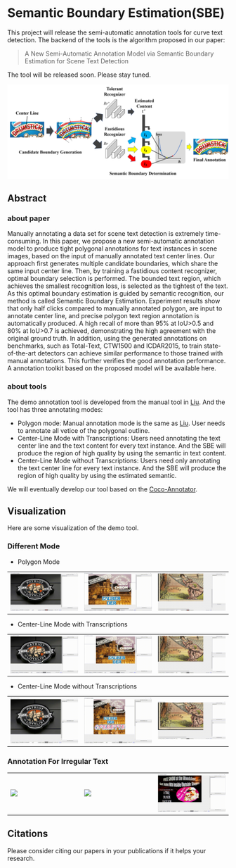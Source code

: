 # Semantic Boundary Estimation(SBE)

This project will release the semi-automatic annotation tools for curve text detection. The backend of the tools is the algorithm proposed in our paper:
> A New Semi-Automatic Annotation Model via Semantic Boundary Estimation for Scene Text Detection  

The tool will be released soon. Please stay tuned.

![pipeline](./image/pipeline.png "img")

## Abstract

### about paper 

Manually annotating a data set for scene text detection is extremely time-consuming. In this paper, we propose a new semi-automatic annotation model to produce tight polygonal annotations for text instances in scene images, based on the input of manually annotated text center lines. Our approach first generates multiple candidate boundaries, which share the same input center line. Then, by training a fastidious content recognizer, optimal boundary selection is performed. The bounded text region, which achieves the smallest recognition loss, is selected as the tightest of the text. As this optimal boundary estimation is guided by semantic recognition, our method is called Semantic Boundary Estimation. Experiment results show that only half clicks compared to manually annotated polygon, are input to annotate center line, and precise polygon text region annotation is automatically produced. A high recall of more than 95% at IoU>0.5 and 80% at IoU>0.7 is achieved, demonstrating the high agreement with the original ground truth. In addition, using the generated annotations on benchmarks, such as Total-Text, CTW1500 and ICDAR2015, to train state-of-the-art detectors can achieve similar performance to those trained with manual annotations. This further verifies the good annotation performance. A annotation toolkit based on the proposed model will be available here.

### about tools

The demo annotation tool is developed from the manual tool in [Liu](https://github.com/Yuliang-Liu/Curve-Text-Detector/tree/master/data). And the tool has three annotating modes:
* Polygon mode: Manual annotation mode is the same as [Liu](https://github.com/Yuliang-Liu/Curve-Text-Detector/tree/master/data). User needs to annotate all vetice of the polygonal outline.
* Center-Line Mode with Transcriptions: Users need annotating the text center line and the text content for every text instance. And the SBE will produce the region of high quality by using the semantic in text content.
* Center-Line Mode without Transcriptions: Users need only annotating the text center line for every text instance. And the SBE will produce the region of high quality by using the estimated semantic.

We will eventually develop our tool based on the [Coco-Annotator](https://github.com/jsbroks/coco-annotator).


## Visualization

Here are some visualization of the demo tool.

### Different Mode
* Polygon Mode

<table>
    <tr>
        <td width="30%">
    <img src="./image/origin_tools/1.gif"/>
        </td>   
        <td width="30%">
	<img src="./image/origin_tools/2.gif"/>
        </td>   
        <td width="30%">
	<img src="./image/origin_tools/3.gif"/>
        </td> 
    </tr>
</table>

* Center-Line Mode with Transcriptions

<table>
    <tr>
        <td width="30%">
	<img src="./image/fast_tools/1.gif"/>
        </td>   
        <td width="30%">
	<img src="./image/fast_tools/2.gif"/>
        </td>   
        <td width="30%">
	<img src="./image/fast_tools/3.gif"/>
        </td> 
    </tr>
</table>

* Center-Line Mode without Transcriptions

<table>
    <tr>
        <td width="30%">
	<img src="./image/faster_tools/1.gif"/>
        </td>   
        <td width="30%">
	<img src="./image/faster_tools/2.gif"/>
        </td>   
        <td width="30%">
	<img src="./image/faster_tools/3.gif"/>
        </td> 
    </tr>
</table>

### Annotation For Irregular Text

<table>
    <tr>
        <td width="30%">
	<img src="./image/irregular/1.gif"/>
        </td>   
        <td width="30%">
	<img src="./image/irregular/2.gif"/>
        </td>   
        <td width="30%">
	<img src="./image/irregular/3.gif"/>
        </td> 
    </tr>
</table>


## Citations
Please consider citing our papers in your publications if it helps your research. 
